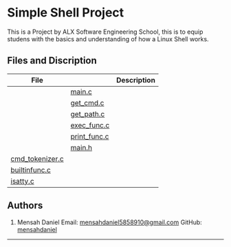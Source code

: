 # Simple Shell Project

This is a Project by ALX Software Engineering School, this is to equip studens with the basics and understanding of how a Linux Shell works.

## Files and Discription

| File |  | Description |
| ---- | --- | ----------- |
|  | [main.c](./main.c) |  |
|  | [get\_cmd.c](./get_cmd.c) |  |
|  | [get\_path.c](./get_path.c) |  |
|  | [exec\_func.c](./exec_func.c) |  |
|  | [print\_func.c](./print_func.c) |  |
|  | [main.h](./main.h) |  |
| [cmd\_tokenizer.c](./cmd_tokenizer.c) |  |  |
| [builtinfunc.c](./builtinfunc.c) |  |  |
| [isatty.c](./isatty.c) |  |  |

## Authors

1. Mensah Daniel
Email: [mensahdaniel5858910@gmail.com](mailto:mensahdaniel5858910@gmail.com)
GitHub: [mensahdaniel](https://github.com/mensahdaniel)

- - -

<br>
<br>
